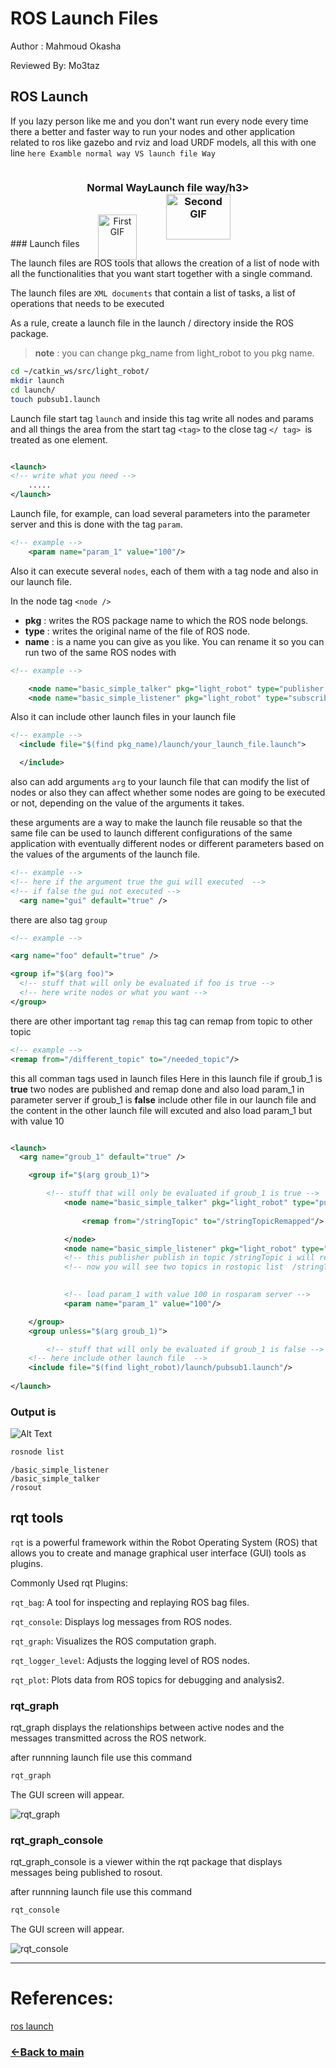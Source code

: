 # ROS Launch Files 
Author : Mahmoud Okasha

Reviewed By: Mo3taz
## ROS Launch
If you lazy person like me and you don't want run every node every time 
there a better and faster way to run your nodes and other application related to ros like gazebo and rviz and load URDF models, all this with one line 
``here Examble normal way VS launch file Way``


<div style="display: flex; justify-content: center;">
    <div style="text-align: center;">
        <h3>Normal Way</h3>
        <br>
        <img src="./media/normal_way_run_node.gif" alt="First GIF" style="width: 80%;">
    </div>
    <div style="text-align: center;">
        <h3>Launch file way/h3>
        <br>
        <img src="./media/launch_file_way.gif" alt="Second GIF" style="width: 80%;">
    </div>
</div>
### Launch files

The launch files are ROS tools that allows the creation of a list of node  with all the functionalities that
you want start together with a single command.

The launch files are ``XML documents`` that contain a list of tasks, a list of operations that needs to be executed


As a rule, create a launch file in the launch / directory inside the ROS package.
>**note** : you can change pkg_name from light_robot to you pkg name.
```bash
cd ~/catkin_ws/src/light_robot/
mkdir launch
cd launch/
touch pubsub1.launch
```
Launch file start tag ``launch`` and inside this tag write all nodes and params and all things
the area from the start tag `<tag>`
to the close tag `</ tag> `is treated as one element.
```XML

<launch>
<!-- write what you need -->
    .....
</launch>

```

Launch file, for example, can load several parameters into the parameter server and this is done with the tag ``param``.
```XML
<!-- example -->
    <param name="param_1" value="100"/>
```
Also it can execute several ``nodes``, each of them with a tag node and also in our launch file.

In the node tag `<node />`
- **pkg** : writes the ROS package name to which the ROS node belongs.
- **type** : writes the original name of the file of ROS node.
- **name** : is a name you can give as you like. You can rename it so you can run two of the same ROS nodes with 

```XML
<!-- example -->

    <node name="basic_simple_talker" pkg="light_robot" type="publisher.py" output="screen" />
    <node name="basic_simple_listener" pkg="light_robot" type="subscriber.py" output="screen"/>
```
Also it can include other launch files in your launch file

```XML
<!-- example -->
  <include file="$(find pkg_name)/launch/your_launch_file.launch">

  </include>
```
also can add arguments ``arg`` to your launch file that can modify the list of nodes or also they can affect whether some nodes are going to be executed or not, depending on the value of the arguments it takes.

these arguments are a way to make the launch file reusable so that the same file can be used to launch different configurations of the same application with eventually different nodes or different parameters based on the values of the arguments of the launch file.

```XML
<!-- example -->
<!-- here if the argument true the gui will executed  -->
<!-- if false the gui not executed -->
  <arg name="gui" default="true" />

```
there are also tag ``group`` 
```XML
<!-- example -->

<arg name="foo" default="true" />

<group if="$(arg foo)">
  <!-- stuff that will only be evaluated if foo is true -->
  <!-- here write nodes or what you want -->
</group>

```
there are other important tag  ``remap`` this tag can remap from topic to other topic

```XML
<!-- example -->
<remap from="/different_topic" to="/needed_topic"/>
```

this all comman tags used in launch files
Here in this launch file if groub_1 is **true** two nodes are published and remap done and also load param_1 in parameter server
if groub_1 is **false** include other file in our launch file and the content in the other launch file will excuted and also load param_1 but with value 10

```XML

<launch>
  <arg name="groub_1" default="true" />

    <group if="$(arg groub_1)">

        <!-- stuff that will only be evaluated if groub_1 is true -->
            <node name="basic_simple_talker" pkg="light_robot" type="publisher.py" output="screen" >
                
                <remap from="/stringTopic" to="/stringTopicRemapped"/>

            </node>
            <node name="basic_simple_listener" pkg="light_robot" type="subscriber.py" output="screen"/>
            <!-- this publisher publish in topic /stringTopic i will remap it to /stringTopicRemapped -->
            <!-- now you will see two topics in rostopic list  /stringTopic , /stringTopicRemapped -->

            
            <!-- load param_1 with value 100 in rosparam server -->
            <param name="param_1" value="100"/>

    </group>
    <group unless="$(arg groub_1)">

        <!-- stuff that will only be evaluated if groub_1 is false -->
    <!-- here include other launch file  -->
    <include file="$(find light_robot)/launch/pubsub1.launch"/>
            
</launch>
```
### Output is
![Alt Text](./media/launch_test_tags.gif)


```bash
rosnode list
```
```
/basic_simple_listener
/basic_simple_talker
/rosout
```
## rqt tools
`rqt` is a powerful framework within the Robot Operating System (ROS) that allows you to create and manage graphical user interface (GUI) tools as plugins.

Commonly Used rqt Plugins:

`rqt_bag`: A tool for inspecting and replaying ROS bag files.

`rqt_console`: Displays log messages from ROS nodes.

`rqt_graph`: Visualizes the ROS computation graph.

`rqt_logger_level`: Adjusts the logging level of ROS nodes.

`rqt_plot`: Plots data from ROS topics for debugging and analysis2.

### rqt_graph

rqt_graph displays the relationships between active nodes and the messages transmitted across the ROS network.

after runnning launch file use this command
```bash
rqt_graph
```
The GUI screen will appear.

![rqt_graph](./media/rqt_graph.png)

### rqt_graph_console
rqt_graph_console is a viewer within the rqt package that displays messages being published to rosout.

after runnning launch file use this command
```bash
rqt_console
```
The GUI screen will appear.

![rqt_console](./media/rqt_console.png)

---


# References:
[ros launch](http://wiki.ros.org/roslaunch)

### [&lt;-Back to main](../README.md)